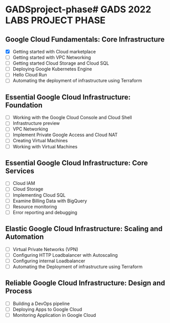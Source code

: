 # GADSproject-phase# GADS 2022 LABS PROJECT PHASE
## Google Cloud Fundamentals: Core Infrastructure

- [x] Getting started with Cloud marketplace
- [ ] Getting started with VPC Networking
- [ ] Getting started Cloud Storage and Cloud SQL
- [ ] Deploying Google Kubernetes Engine
- [ ] Hello Cloud Run
- [ ] Automating the deployment of infrastructure using Terraform

## Essential Google Cloud Infrastructure: Foundation
- [ ] Working with the Google Cloud Console and Cloud Shell
- [ ] Infrastructure preview
- [ ] VPC Networking
- [ ] Implement Private Google Access and Cloud NAT
- [ ] Creating Virtual Machines
- [ ] Working with Virtual Machines

## Essential Google Cloud Infrastructure: Core Services
- [ ] Cloud IAM
- [ ] Cloud Storage 
- [ ] Implementing Cloud SQL 
- [ ] Examine Billing Data with BigQuery 
- [ ] Resource monitoring 
- [ ] Error reporting and debugging

## Elastic Google Cloud Infrastructure: Scaling and Automation
- [ ] Virtual Private Networks (VPN)
- [ ] Configuring HTTP Loadbalancer with Autoscaling
- [ ] Configuring internal Loadbalancer
- [ ] Automating the Deployment of infrastructure using Terraform

## Reliable Google Cloud Infrastructure: Design and Process
- [ ] Building a DevOps pipeline
- [ ] Deploying Apps to Google Cloud
- [ ] Monitoring Application in Google Cloud
